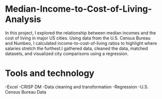 # Median-Income-to-Cost-of-Living-Analysis
In this project, I explored the relationship between median incomes and the cost of living in major US cities. Using data from the U.S. Census Bureau and Numbeo, I calculated income-to-cost-of-living ratios to highlight where salaries stretch the furthest.I gathered data, cleaned the data, matched datasets, and visualized city comparisons using a regression.

# Tools and technology
-Excel
-CRISP DM
-Data cleaning and transformation
-Regression
-U.S. Census Bureau Data
